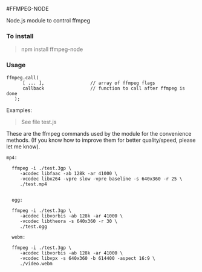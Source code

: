 #FFMPEG-NODE

Node.js module to control ffmpeg
### To install
>npm install ffmpeg-node

### Usage

```   
ffmpeg.call(
      [ ... ],                 // array of ffmpeg flags
      callback                 // function to call after ffmpeg is done
   );
   ```

Examples:
>See file test.js

These are the ffmpeg commands used by the module for the convenience methods.
(If you know how to improve them for better quality/speed, please let me know).

 ```
 mp4:

   ffmpeg -i ./test.3gp \
      -acodec libfaac -ab 128k -ar 41000 \
      -vcodec libx264 -vpre slow -vpre baseline -s 640x360 -r 25 \
      ./test.mp4


   ogg:

   ffmpeg -i ./test.3gp \
      -acodec libvorbis -ab 128k -ar 41000 \
      -vcodec libtheora -s 640x360 -r 30 \
      ./test.ogg

   webm:

   ffmpeg -i ./test.3gp \
      -acodec libvorbis -ab 128k -ar 41000 \
      -vcodec libvpx -s 640x360 -b 614400 -aspect 16:9 \
      ./video.webm

``` 
